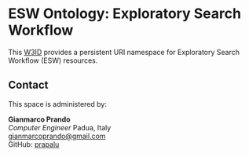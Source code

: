 # ESW Ontology: Exploratory Search Workflow

This [W3ID](https://w3id.org) provides a persistent URI namespace for Exploratory Search Workflow (ESW) resources.

## Contact
This space is administered by:  

**Gianmarco Prando**  
*Computer Engineer*
Padua, Italy  
<gianmarcoprando@gmail.com>  
GitHub: [prapalu](https://github.com/prapalu)
